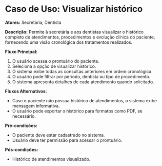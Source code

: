# Caso de Uso: Visualizar histórico

**Atores:** Secretaria, Dentista

**Descrição:**
Permite à secretária e aos dentistas visualizar o histórico completo de atendimentos, procedimentos e evolução clínica do paciente, fornecendo uma visão cronológica dos tratamentos realizados.

**Fluxo Principal:**
1. O usuário acessa o prontuário do paciente.
2. Seleciona a opção de visualizar histórico.
3. O sistema exibe todas as consultas anteriores em ordem cronológica.
4. O usuário pode filtrar por período, dentista ou tipo de procedimento.
5. O sistema apresenta detalhes de cada atendimento quando solicitado.

**Fluxos Alternativos:**
- Caso o paciente não possua histórico de atendimentos, o sistema exibe mensagem informativa.
- O usuário pode exportar o histórico para formatos como PDF, se necessário.

**Pré-condições:**
- O paciente deve estar cadastrado no sistema.
- Usuário deve ter permissão para acessar o prontuário.

**Pós-condições:**
- Histórico de atendimentos visualizado.

